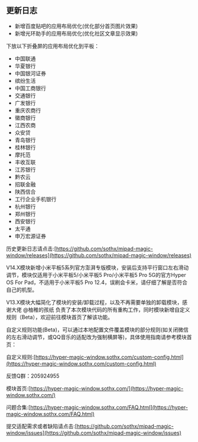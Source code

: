 ## 更新日志

- 新增百度贴吧的应用布局优化(优化部分首页图片效果)
- 新增光环助手的应用布局优化(优化社区文章显示效果)

下放以下折叠屏的应用布局优化到平板：
- 中国联通
- 华夏银行
- 中国银河证券
- 缤纷生活
- 中国工商银行
- 交通银行
- 广发银行
- 重庆农商行
- 徽商银行
- 江西农商
- 众安贷
- 青岛银行
- 桂林银行
- 摩托范
- 丰收互联
- 江苏银行
- 黔农云
- 招联金融
- 陕西信合
- 工行企业手机银行
- 杭州银行
- 郑州银行
- 西安银行
- 太平通
- 申万宏源证券


历史更新日志请点击:[https://github.com/sothx/mipad-magic-window/releases](https://github.com/sothx/mipad-magic-window/releases)

V14.X模块新增小米平板5系列官方澎湃专版模块，安装后支持平行窗口左右滑动调节，模块仅适用于小米平板5/小米平板5 Pro/小米平板5 Pro 5G的官方Hyper OS For Pad，不适用于小米平板5 Pro 12.4，误刷会卡米，请仔细了解是否符合自己的机型。

V13.X模块大幅简化了模块的安装/卸载过程，以及不再需要单独的卸载模块，感谢大佬 @柚稚的孩纸 负责了本次模块代码的所有重构工作，同时模块新增自定义规则（Beta），欢迎前往模块首页了解该功能。

自定义规则功能(Beta)，可以通过本地配置文件覆盖模块的部分规则(如关闭微信的左右滑动调节，或QQ音乐的适配改为强制横屏等)，具体使用指南请参考模块首页：

自定义规则:[https://hyper-magic-window.sothx.com/custom-config.html](https://hyper-magic-window.sothx.com/custom-config.html)

反馈Q群：205924955 

模块首页:[https://hyper-magic-window.sothx.com/](https://hyper-magic-window.sothx.com/)


问题合集:[https://hyper-magic-window.sothx.com/FAQ.html](https://hyper-magic-window.sothx.com/FAQ.html)


提交适配需求或者缺陷请点击:[https://github.com/sothx/mipad-magic-window/issues](https://github.com/sothx/mipad-magic-window/issues)
